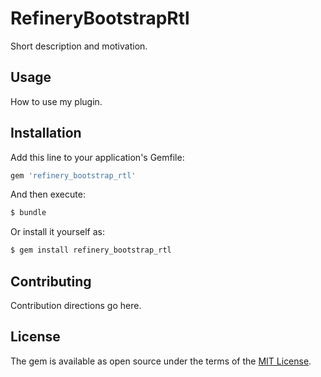 # RefineryBootstrapRtl
Short description and motivation.

## Usage
How to use my plugin.

## Installation
Add this line to your application's Gemfile:

```ruby
gem 'refinery_bootstrap_rtl'
```

And then execute:
```bash
$ bundle
```

Or install it yourself as:
```bash
$ gem install refinery_bootstrap_rtl
```

## Contributing
Contribution directions go here.

## License
The gem is available as open source under the terms of the [MIT License](http://opensource.org/licenses/MIT).
